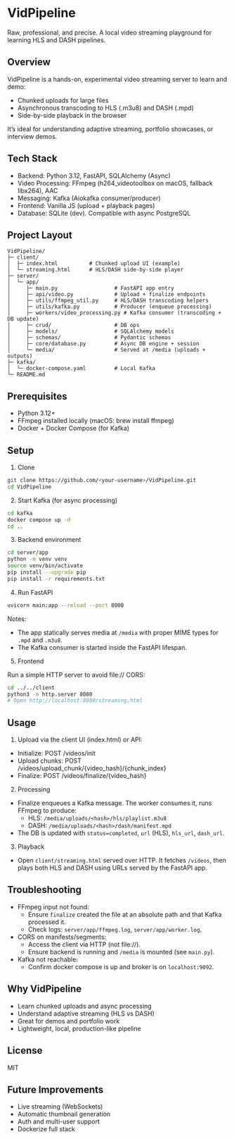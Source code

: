 VidPipeline
===========

Raw, professional, and precise. A local video streaming playground for learning HLS and DASH pipelines.

Overview
--------

VidPipeline is a hands-on, experimental video streaming server to learn and demo:

- Chunked uploads for large files
- Asynchronous transcoding to HLS (.m3u8) and DASH (.mpd)
- Side-by-side playback in the browser

It’s ideal for understanding adaptive streaming, portfolio showcases, or interview demos.

Tech Stack
---------

- Backend: Python 3.12, FastAPI, SQLAlchemy (Async)
- Video Processing: FFmpeg (h264_videotoolbox on macOS, fallback libx264), AAC
- Messaging: Kafka (Aiokafka consumer/producer)
- Frontend: Vanilla JS (upload + playback pages)
- Database: SQLite (dev). Compatible with async PostgreSQL

Project Layout
--------------

```
VidPipeline/
├─ client/
│  ├─ index.html          # Chunked upload UI (example)
│  └─ streaming.html      # HLS/DASH side-by-side player
├─ server/
│  └─ app/
│     ├─ main.py                  # FastAPI app entry
│     ├─ api/video.py             # Upload + finalize endpoints
│     ├─ utils/ffmpeg_util.py     # HLS/DASH transcoding helpers
│     ├─ utils/kafka.py           # Producer (enqueue processing)
│     ├─ workers/video_processing.py # Kafka consumer (transcoding + DB update)
│     ├─ crud/                    # DB ops
│     ├─ models/                  # SQLAlchemy models
│     ├─ schemas/                 # Pydantic schemas
│     ├─ core/database.py         # Async DB engine + session
│     └─ media/                   # Served at /media (uploads + outputs)
├─ kafka/
│  └─ docker-compose.yaml         # Local Kafka
└─ README.md
```

Prerequisites
-------------

- Python 3.12+
- FFmpeg installed locally (macOS: brew install ffmpeg)
- Docker + Docker Compose (for Kafka)

Setup
-----

1) Clone

```bash
git clone https://github.com/<your-username>/VidPipeline.git
cd VidPipeline
```

2) Start Kafka (for async processing)

```bash
cd kafka
docker compose up -d
cd ..
```

3) Backend environment

```bash
cd server/app
python -m venv venv
source venv/bin/activate
pip install --upgrade pip
pip install -r requirements.txt
```

4) Run FastAPI

```bash
uvicorn main:app --reload --port 8000
```

Notes:
- The app statically serves media at `/media` with proper MIME types for `.mpd` and `.m3u8`.
- The Kafka consumer is started inside the FastAPI lifespan.

5) Frontend

Run a simple HTTP server to avoid file:// CORS:

```bash
cd ../../client
python3 -m http.server 8080
# Open http://localhost:8080/streaming.html
```

Usage
-----

1) Upload via the client UI (index.html) or API:
- Initialize: POST /videos/init
- Upload chunks: POST /videos/upload_chunk/{video_hash}/{chunk_index}
- Finalize: POST /videos/finalize/{video_hash}

2) Processing
- Finalize enqueues a Kafka message. The worker consumes it, runs FFmpeg to produce:
  - HLS: `/media/uploads/<hash>/hls/playlist.m3u8`
  - DASH: `/media/uploads/<hash>/dash/manifest.mpd`
- The DB is updated with `status=completed`, `url` (HLS), `hls_url`, `dash_url`.

3) Playback
- Open `client/streaming.html` served over HTTP. It fetches `/videos`, then plays both HLS and DASH using URLs served by the FastAPI app.

Troubleshooting
---------------

- FFmpeg input not found:
  - Ensure `finalize` created the file at an absolute path and that Kafka processed it.
  - Check logs: `server/app/ffmpeg.log`, `server/app/worker.log`.
- CORS on manifests/segments:
  - Access the client via HTTP (not file://).
  - Ensure backend is running and `/media` is mounted (see `main.py`).
- Kafka not reachable:
  - Confirm docker compose is up and broker is on `localhost:9092`.

Why VidPipeline
---------------

- Learn chunked uploads and async processing
- Understand adaptive streaming (HLS vs DASH)
- Great for demos and portfolio work
- Lightweight, local, production-like pipeline

License
-------

MIT

Future Improvements
-------------------

- Live streaming (WebSockets)
- Automatic thumbnail generation
- Auth and multi-user support
- Dockerize full stack
